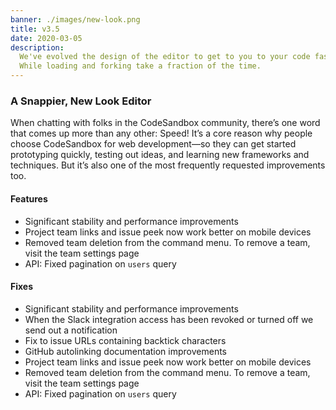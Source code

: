 ```yaml
---
banner: ./images/new-look.png
title: v3.5
date: 2020-03-05
description:
  We've evolved the design of the editor to get to you to your code faster.
  While loading and forking take a fraction of the time.
---
```


### A Snappier, New Look Editor

When chatting with folks in the CodeSandbox community, there’s one word that
comes up more than any other: Speed! It’s a core reason why people choose
CodeSandbox for web development—so they can get started prototyping quickly,
testing out ideas, and learning new frameworks and techniques. But it’s also one
of the most frequently requested improvements too.

#### Features

<ul>
  <li>Significant stability and performance improvements</li>
  <li>Project team links and issue peek now work better on mobile devices</li>
  <li>Removed team deletion from the command menu. To remove a team, visit the team settings page</li>
  <li>API: Fixed pagination on <code>users</code> query</li>
</ul>

#### Fixes

<ul>
  <li>Significant stability and performance improvements</li>
  <li>When the Slack integration access has been revoked or turned off we send out a notification</li>
  <li>Fix to issue URLs containing backtick characters</li>
  <li>GitHub autolinking documentation improvements</li>
  <li>Project team links and issue peek now work better on mobile devices</li>
  <li>Removed team deletion from the command menu. To remove a team, visit the team settings page</li>
<li>API: Fixed pagination on <code>users</code> query</li>
</ul>
